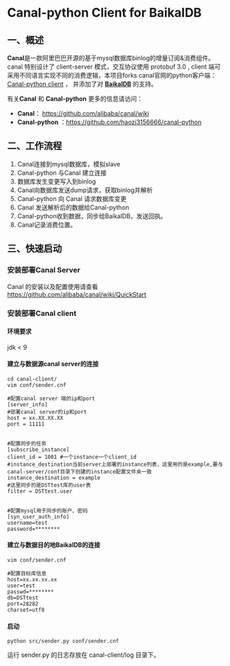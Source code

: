 # Canal-python Client for BaikalDB
## 一、概述

**Canal**是一款阿里巴巴开源的基于mysql数据库binlog的增量订阅&消费组件。canal 特别设计了 client-server 模式，交互协议使用 protobuf 3.0 , client 端可采用不同语言实现不同的消费逻辑，本项目forks canal官网的python客户端：[Canal-python client](https://github.com/alibaba/canal/wiki) ， 并添加了对 [**BaikalDB**](https://github.com/baidu/BaikalDB) 的支持。

有关**Canal** 和 **Canal-python** 更多的信息请访问：

- **Canal**： https://github.com/alibaba/canal/wiki
- **Canal-python** ：https://github.com/haozi3156666/canal-python



## 二、工作流程

1. Canal连接到mysql数据库，模拟slave
2. Canal-python 与Canal 建立连接
3. 数据库发生变更写入到binlog
4. Canal向数据库发送dump请求，获取binlog并解析
5. Canal-python 向 Canal 请求数据库变更
6. Canal 发送解析后的数据给Canal-python
7. Canal-python收到数据，同步给BaikalDB，发送回执。
8. Canal记录消费位置。



## 三、快速启动

### 安装部署Canal Server

Canal 的安装以及配置使用请查看 https://github.com/alibaba/canal/wiki/QuickStart

### 安装部署Canal client

#### 环境要求

jdk < 9

#### 建立与数据源canal server的连接

```config
cd canal-client/
vim conf/sender.cnf

#配置canal server 端的ip和port
[server_info]
#部署canal server的ip和port
host = xx.XX.XX.XX
port = 11111


#配置同步的任务
[subscribe_instance]
client_id = 1001 #一个instance一个client_id
#instance_destination当前server上部署的instance列表，这里用的是example,要与canal-server/conf目录下创建的instance配置文件夹一致
instance_destination = example 
#这里同步的是DSTtest库的user表
filter = DSTtest.user 


#配置mysql用于同步的账户、密码
[syn_user_auth_info]
username=test
password=********
```

#### 建立与数据目的地BaikalDB的连接

```
vim conf/sender.cnf

#配置目标库信息
host=xx.xx.xx.xx
user=test
passwd=********
db=DSTtest
port=28282
charset=utf8
```

#### 启动

```shell
python src/sender.py conf/sender.cnf
```

运行 sender.py 的日志存放在 canal-client/log 目录下。

